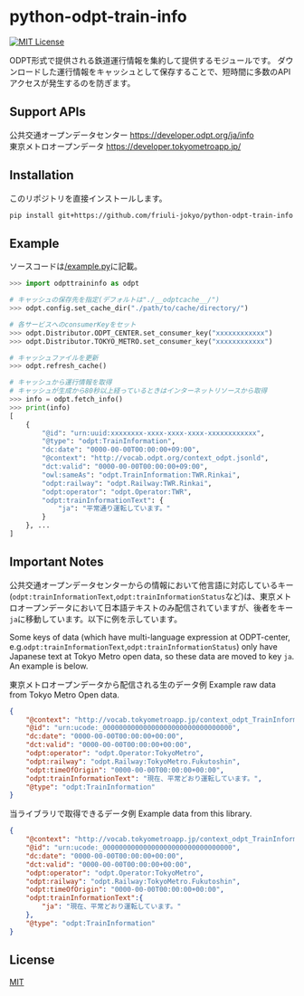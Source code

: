 # python-odpt-train-info
[![MIT License](https://img.shields.io/badge/license-MIT-blue.svg?style=flat)](LICENSE)

ODPT形式で提供される鉄道運行情報を集約して提供するモジュールです。
ダウンロードした運行情報をキャッシュとして保存することで、短時間に多数のAPIアクセスが発生するのを防ぎます。

## Support APIs

公共交通オープンデータセンター https://developer.odpt.org/ja/info<br>
東京メトロオープンデータ https://developer.tokyometroapp.jp/

## Installation

このリポジトリを直接インストールします。
```bash
pip install git+https://github.com/friuli-jokyo/python-odpt-train-info
```

## Example

ソースコードは[/example.py](/example.py)に記載。

```python
>>> import odpttraininfo as odpt

# キャッシュの保存先を指定(デフォルトは"./__odptcache__/")
>>> odpt.config.set_cache_dir("./path/to/cache/directory/")

# 各サービスへのconsumerKeyをセット
>>> odpt.Distributor.ODPT_CENTER.set_consumer_key("xxxxxxxxxxxx")
>>> odpt.Distributor.TOKYO_METRO.set_consumer_key("xxxxxxxxxxxx")

# キャッシュファイルを更新
>>> odpt.refresh_cache()

# キャッシュから運行情報を取得
# キャッシュが生成から80秒以上経っているときはインターネットリソースから取得
>>> info = odpt.fetch_info()
>>> print(info)
[
    {
        "@id": "urn:uuid:xxxxxxxx-xxxx-xxxx-xxxx-xxxxxxxxxxxx",
        "@type": "odpt:TrainInformation",
        "dc:date": "0000-00-00T00:00:00+09:00",
        "@context": "http://vocab.odpt.org/context_odpt.jsonld",
        "dct:valid": "0000-00-00T00:00:00+09:00",
        "owl:sameAs": "odpt.TrainInformation:TWR.Rinkai",
        "odpt:railway": "odpt.Railway:TWR.Rinkai",
        "odpt:operator": "odpt.Operator:TWR",
        "odpt:trainInformationText": {
            "ja": "平常通り運転しています。"
        }
    }, ...
]
```

## Important Notes

公共交通オープンデータセンターからの情報において他言語に対応しているキー(`odpt:trainInformationText`,`odpt:trainInformationStatus`など)は、東京メトロオープンデータにおいて日本語テキストのみ配信されていますが、後者をキー`ja`に移動しています。以下に例を示しています。

Some keys of data (which have multi-language expression at ODPT-center, e.g.`odpt:trainInformationText`,`odpt:trainInformationStatus`) only have Japanese text at Tokyo Metro open data, so these data are moved to key `ja`. An example is below.


東京メトロオープンデータから配信される生のデータ例
Example raw data from Tokyo Metro Open data.
```json
{
    "@context": "http://vocab.tokyometroapp.jp/context_odpt_TrainInformation.json",
    "@id": "urn:ucode:_00000000000000000000000000000000",
    "dc:date": "0000-00-00T00:00:00+00:00",
    "dct:valid": "0000-00-00T00:00:00+00:00",
    "odpt:operator": "odpt.Operator:TokyoMetro",
    "odpt:railway": "odpt.Railway:TokyoMetro.Fukutoshin",
    "odpt:timeOfOrigin": "0000-00-00T00:00:00+00:00",
    "odpt:trainInformationText": "現在、平常どおり運転しています。",
    "@type": "odpt:TrainInformation"
}
```

当ライブラリで取得できるデータ例
Example data from this library.
```json
{
    "@context": "http://vocab.tokyometroapp.jp/context_odpt_TrainInformation.json",
    "@id": "urn:ucode:_00000000000000000000000000000000",
    "dc:date": "0000-00-00T00:00:00+00:00",
    "dct:valid": "0000-00-00T00:00:00+00:00",
    "odpt:operator": "odpt.Operator:TokyoMetro",
    "odpt:railway": "odpt.Railway:TokyoMetro.Fukutoshin",
    "odpt:timeOfOrigin": "0000-00-00T00:00:00+00:00",
    "odpt:trainInformationText":{
        "ja": "現在、平常どおり運転しています。"
    },
    "@type": "odpt:TrainInformation"
}
```

## License

[MIT](LICENSE)